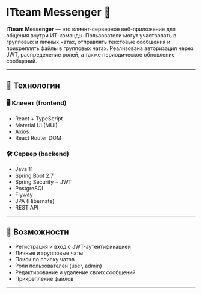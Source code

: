 # ITteam Messenger 📨

**ITteam Messenger** — это клиент-серверное веб-приложение для общения внутри ИТ-команды. Пользователи могут участвовать в групповых и личных чатах, отправлять текстовые сообщения и прикреплять файлы в групповых чатах. Реализована авторизация через JWT, распределение ролей, а также периодическое обновление сообщений.

---

## 🔧 Технологии

### 🖥️ Клиент (frontend)
- React + TypeScript
- Material UI (MUI)
- Axios
- React Router DOM

### 🛠️ Сервер (backend)
- Java 11
- Spring Boot 2.7
- Spring Security + JWT
- PostgreSQL
- Flyway
- JPA (Hibernate)
- REST API

---

## 🚀 Возможности

- Регистрация и вход с JWT-аутентификацией
- Личные и групповые чаты
- Поиск по списку чатов
- Роли пользователей (user, admin)
- Редактирование и удаление своих сообщений
- Прикрепление файлов 
---


